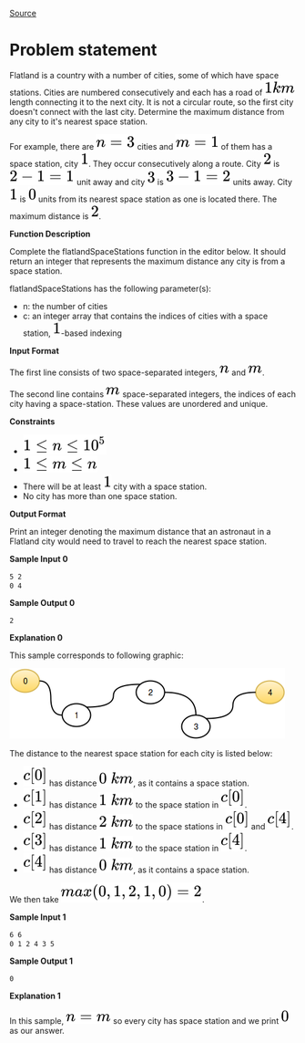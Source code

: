 [Source](https://www.hackerrank.com/challenges/flatland-space-stations)
# Problem statement
Flatland is a country with a number of cities, some of which have space stations.  Cities are numbered consecutively and each has a road of ![](./Resources/Element1.svg) length connecting it to the next city.  It is not a circular route, so the first city doesn't connect with the last city.  Determine the maximum distance from any city to it's nearest space station.

For example, there are ![](./Resources/Element2.svg) cities and ![](./Resources/Element3.svg) of them has a space station, city ![](./Resources/Element4.svg).  They occur consecutively along a route.  City ![](./Resources/Element5.svg) is ![](./Resources/Element6.svg) unit away and city ![](./Resources/Element7.svg) is ![](./Resources/Element8.svg) units away.  City ![](./Resources/Element4.svg) is ![](./Resources/Element9.svg) units from its nearest space station as one is located there.  The maximum distance is ![](./Resources/Element5.svg).


**Function Description**

Complete the flatlandSpaceStations function in the editor below.  It should return an integer that represents the maximum distance any city is from a space station.  

flatlandSpaceStations has the following parameter(s):  


* n: the number of cities  
* c: an integer array that contains the indices of cities with a space station, ![](./Resources/Element4.svg)-based indexing  





**Input Format**


The first line consists of two space-separated integers, ![](./Resources/Element10.svg) and ![](./Resources/Element11.svg). 


The second line contains ![](./Resources/Element11.svg) space-separated integers, the indices of each city having a space-station. These values are unordered and unique.





**Constraints**



* ![](./Resources/Element12.svg)
* ![](./Resources/Element13.svg)
* There will be at least ![](./Resources/Element4.svg) city with a space station.
* No city has more than one space station.





**Output Format**


Print an integer denoting the maximum distance that an astronaut in a Flatland city would need to travel to reach the nearest space station.


**Sample Input 0**

```
5 2
0 4
```

**Sample Output 0**

```
2
```

**Explanation 0**

This sample corresponds to following graphic:  

![](./Resources/1449763282-eddfbea90c-hreasy5.png)

The distance to the nearest space station for each city is listed below:


* ![](./Resources/Element14.svg) has distance ![](./Resources/Element15.svg), as it contains a space station.
* ![](./Resources/Element16.svg) has distance ![](./Resources/Element17.svg) to the space station in ![](./Resources/Element14.svg).
* ![](./Resources/Element18.svg) has distance ![](./Resources/Element19.svg) to the space stations in ![](./Resources/Element14.svg) and ![](./Resources/Element20.svg).
* ![](./Resources/Element21.svg) has distance ![](./Resources/Element17.svg) to the space station in ![](./Resources/Element20.svg).
* ![](./Resources/Element20.svg) has distance ![](./Resources/Element15.svg), as it contains a space station.

We then take ![](./Resources/Element22.svg).


**Sample Input 1**

```
6 6
0 1 2 4 3 5
```

**Sample Output 1**

```
0
```

**Explanation 1**

In this sample, ![](./Resources/Element23.svg) so every city has space station and we print ![](./Resources/Element9.svg) as our answer.





